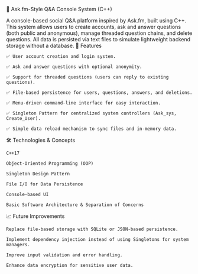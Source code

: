 📌 Ask.fm-Style Q&A Console System (C++)

A console-based social Q&A platform inspired by Ask.fm, built using C++. This system allows users to create accounts, ask and answer questions (both public and anonymous), manage threaded question chains, and delete questions. All data is persisted via text files to simulate lightweight backend storage without a database.
📖 Features

    ✅ User account creation and login system.

    ✅ Ask and answer questions with optional anonymity.

    ✅ Support for threaded questions (users can reply to existing questions).

    ✅ File-based persistence for users, questions, answers, and deletions.

    ✅ Menu-driven command-line interface for easy interaction.

    ✅ Singleton Pattern for centralized system controllers (Ask_sys, Create_User).

    ✅ Simple data reload mechanism to sync files and in-memory data.

🛠️ Technologies & Concepts

    C++17

    Object-Oriented Programming (OOP)

    Singleton Design Pattern

    File I/O for Data Persistence

    Console-based UI

    Basic Software Architecture & Separation of Concerns


📈 Future Improvements

    Replace file-based storage with SQLite or JSON-based persistence.

    Implement dependency injection instead of using Singletons for system managers.

    Improve input validation and error handling.

    Enhance data encryption for sensitive user data.
